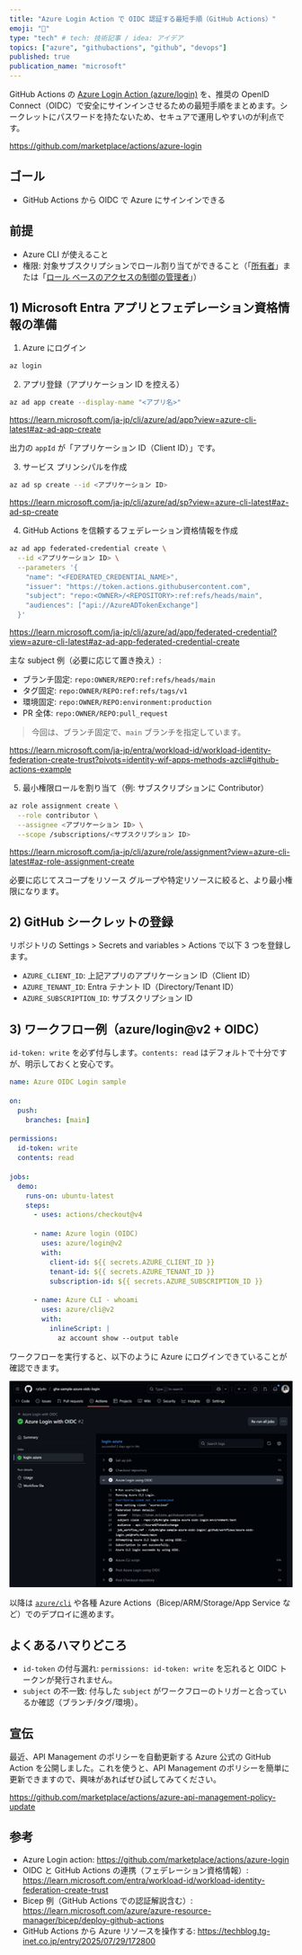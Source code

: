```yaml
---
title: "Azure Login Action で OIDC 認証する最短手順（GitHub Actions）"
emoji: "🌊"
type: "tech" # tech: 技術記事 / idea: アイデア
topics: ["azure", "githubactions", "github", "devops"]
published: true
publication_name: "microsoft"
---
```


GitHub Actions の [Azure Login Action (azure/login)](https://github.com/marketplace/actions/azure-login) を、推奨の OpenID Connect（OIDC）で安全にサインインさせるための最短手順をまとめます。シークレットにパスワードを持たないため、セキュアで運用しやすいのが利点です。

https://github.com/marketplace/actions/azure-login

## ゴール

- GitHub Actions から OIDC で Azure にサインインできる

## 前提

- Azure CLI が使えること
- 権限: 対象サブスクリプションでロール割り当てができること（「[所有者](https://learn.microsoft.com/ja-jp/azure/role-based-access-control/built-in-roles/privileged#owner)」または「[ロール ベースのアクセスの制御の管理者](https://learn.microsoft.com/ja-jp/azure/role-based-access-control/built-in-roles/privileged#role-based-access-control-administrator)」）

## 1) Microsoft Entra アプリとフェデレーション資格情報の準備

1. Azure にログイン

```bash
az login
```

2. アプリ登録（アプリケーション ID を控える）

```bash
az ad app create --display-name "<アプリ名>"
```

https://learn.microsoft.com/ja-jp/cli/azure/ad/app?view=azure-cli-latest#az-ad-app-create

出力の `appId` が「アプリケーション ID（Client ID）」です。

3. サービス プリンシパルを作成

```bash
az ad sp create --id <アプリケーション ID>
```

https://learn.microsoft.com/ja-jp/cli/azure/ad/sp?view=azure-cli-latest#az-ad-sp-create

4. GitHub Actions を信頼するフェデレーション資格情報を作成

```bash
az ad app federated-credential create \
  --id <アプリケーション ID> \
  --parameters '{
    "name": "<FEDERATED_CREDENTIAL_NAME>",
    "issuer": "https://token.actions.githubusercontent.com",
    "subject": "repo:<OWNER>/<REPOSITORY>:ref:refs/heads/main",
    "audiences": ["api://AzureADTokenExchange"]
  }'
```

https://learn.microsoft.com/ja-jp/cli/azure/ad/app/federated-credential?view=azure-cli-latest#az-ad-app-federated-credential-create

主な subject 例（必要に応じて置き換え）:

- ブランチ固定: `repo:OWNER/REPO:ref:refs/heads/main`
- タグ固定: `repo:OWNER/REPO:ref:refs/tags/v1`
- 環境固定: `repo:OWNER/REPO:environment:production`
- PR 全体: `repo:OWNER/REPO:pull_request`

> 今回は、ブランチ固定で、`main` ブランチを指定しています。

https://learn.microsoft.com/ja-jp/entra/workload-id/workload-identity-federation-create-trust?pivots=identity-wif-apps-methods-azcli#github-actions-example

5. 最小権限ロールを割り当て（例: サブスクリプションに Contributor）

```bash
az role assignment create \
  --role contributor \
  --assignee <アプリケーション ID> \
  --scope /subscriptions/<サブスクリプション ID>
```

https://learn.microsoft.com/ja-jp/cli/azure/role/assignment?view=azure-cli-latest#az-role-assignment-create

必要に応じてスコープをリソース グループや特定リソースに絞ると、より最小権限になります。

## 2) GitHub シークレットの登録

リポジトリの Settings > Secrets and variables > Actions で以下 3 つを登録します。

- `AZURE_CLIENT_ID`: 上記アプリのアプリケーション ID（Client ID）
- `AZURE_TENANT_ID`: Entra テナント ID（Directory/Tenant ID）
- `AZURE_SUBSCRIPTION_ID`: サブスクリプション ID

## 3) ワークフロー例（azure/login@v2 + OIDC）

`id-token: write` を必ず付与します。`contents: read` はデフォルトで十分ですが、明示しておくと安心です。

```yaml
name: Azure OIDC Login sample

on:
  push:
    branches: [main]

permissions:
  id-token: write
  contents: read

jobs:
  demo:
    runs-on: ubuntu-latest
    steps:
      - uses: actions/checkout@v4

      - name: Azure login (OIDC)
        uses: azure/login@v2
        with:
          client-id: ${{ secrets.AZURE_CLIENT_ID }}
          tenant-id: ${{ secrets.AZURE_TENANT_ID }}
          subscription-id: ${{ secrets.AZURE_SUBSCRIPTION_ID }}

      - name: Azure CLI - whoami
        uses: azure/cli@v2
        with:
          inlineScript: |
            az account show --output table
```

ワークフローを実行すると、以下のように Azure にログインできていることが確認できます。

![ワークフローの実行結果](/images/gha-azure-login-oidc/gha-workflow-result.png)

以降は [`azure/cli`](https://github.com/marketplace/actions/azure-cli-action) や各種 Azure Actions（Bicep/ARM/Storage/App Service など）でのデプロイに進めます。

## よくあるハマりどころ

- `id-token` の付与漏れ: `permissions: id-token: write` を忘れると OIDC トークンが発行されません。
- `subject` の不一致: 付与した `subject` がワークフローのトリガーと合っているか確認（ブランチ/タグ/環境）。

## 宣伝

最近、API Management のポリシーを自動更新する Azure 公式の GitHub Action を公開しました。これを使うと、API Management のポリシーを簡単に更新できますので、興味があればぜひ試してみてください。

https://github.com/marketplace/actions/azure-api-management-policy-update

## 参考

- Azure Login action: https://github.com/marketplace/actions/azure-login
- OIDC と GitHub Actions の連携（フェデレーション資格情報）: https://learn.microsoft.com/entra/workload-id/workload-identity-federation-create-trust
- Bicep 例（GitHub Actions での認証解説含む）: https://learn.microsoft.com/azure/azure-resource-manager/bicep/deploy-github-actions
- GitHub Actions から Azure リソースを操作する: https://techblog.tg-inet.co.jp/entry/2025/07/29/172800
